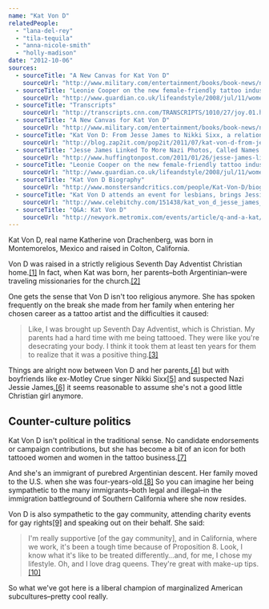 ```yaml
---
name: "Kat Von D"
relatedPeople:
  - "lana-del-rey"
  - "tila-tequila"
  - "anna-nicole-smith"
  - "holly-madison"
date: "2012-10-06"
sources:
  - sourceTitle: "A New Canvas for Kat Von D"
    sourceUrl: "http://www.military.com/entertainment/books/book-news/new-canvas-for-kat-von-d"
  - sourceTitle: "Leonie Cooper on the new female-friendly tattoo industry"
    sourceUrl: "http://www.guardian.co.uk/lifeandstyle/2008/jul/11/women.leoniecooper"
  - sourceTitle: "Transcripts"
    sourceUrl: "http://transcripts.cnn.com/TRANSCRIPTS/1010/27/joy.01.html"
  - sourceTitle: "A New Canvas for Kat Von D"
    sourceUrl: "http://www.military.com/entertainment/books/book-news/new-canvas-for-kat-von-d"
  - sourceTitle: "Kat Von D: From Jesse James to Nikki Sixx, a relationship timeline"
    sourceUrl: "http://blog.zap2it.com/pop2it/2011/07/kat-von-d-from-jesse-james-to-nikki-sixx-a-relationship-timeline.html"
  - sourceTitle: "Jesse James Linked To More Nazi Photos, Called Names By Ex-Employees"
    sourceUrl: "http://www.huffingtonpost.com/2011/01/26/jesse-james-linked-to-mor_n_814207.html"
  - sourceTitle: "Leonie Cooper on the new female-friendly tattoo industry"
    sourceUrl: "http://www.guardian.co.uk/lifeandstyle/2008/jul/11/women.leoniecooper"
  - sourceTitle: "Kat Von D Biography"
    sourceUrl: "http://www.monstersandcritics.com/people/Kat-Von-D/biography/"
  - sourceTitle: "Kat Von D attends an event for lesbians, brings Jessie James"
    sourceUrl: "http://www.celebitchy.com/151438/kat_von_d_jesse_james_attend_an_event_for_lesbians/"
  - sourceTitle: "Q&A: Kat Von D"
    sourceUrl: "http://newyork.metromix.com/events/article/q-and-a-kat/1021801/content"
---
```


Kat Von D, real name Katherine von Drachenberg, was born in Montemorelos, Mexico and raised in Colton, California.

Von D was raised in a strictly religious Seventh Day Adventist Christian home.<a class="source-citation" href="http://www.military.com/entertainment/books/book-news/new-canvas-for-kat-von-d" title="A New Canvas for Kat Von D">[1]</a> In fact, when Kat was born, her parents–both Argentinian–were traveling missionaries for the church.<a class="source-citation" href="http://www.guardian.co.uk/lifeandstyle/2008/jul/11/women.leoniecooper" title="Leonie Cooper on the new female-friendly tattoo industry">[2]</a>

One gets the sense that Von D isn't too religious anymore. She has spoken frequently on the break she made from her family when entering her chosen career as a tattoo artist and the difficulties it caused:

>Like, I was brought up Seventh Day Adventist, which is Christian. My parents had a hard time with me being tattooed. They were like you're desecrating your body. I think it took them at least ten years for them to realize that it was a positive thing.<a class="source-citation" href="http://transcripts.cnn.com/TRANSCRIPTS/1010/27/joy.01.html" title="Transcripts">[3]</a>

Things are alright now between Von D and her parents,<a class="source-citation" href="http://www.military.com/entertainment/books/book-news/new-canvas-for-kat-von-d" title="A New Canvas for Kat Von D">[4]</a> but with boyfriends like ex-Motley Crue singer Nikki Sixx<a class="source-citation" href="http://blog.zap2it.com/pop2it/2011/07/kat-von-d-from-jesse-james-to-nikki-sixx-a-relationship-timeline.html" title="Kat Von D: From Jesse James to Nikki Sixx, a relationship timeline">[5]</a> and suspected Nazi Jessie James,<a class="source-citation" href="http://www.huffingtonpost.com/2011/01/26/jesse-james-linked-to-mor_n_814207.html" title="Jesse James Linked To More Nazi Photos, Called Names By Ex-Employees">[6]</a> it seems reasonable to assume she's not a good little Christian girl anymore.


## Counter-culture politics

Kat Von D isn't political in the traditional sense. No candidate endorsements or campaign contributions, but she has become a bit of an icon for both tattooed women and women in the tattoo business.<a class="source-citation" href="http://www.guardian.co.uk/lifeandstyle/2008/jul/11/women.leoniecooper" title="Leonie Cooper on the new female-friendly tattoo industry">[7]</a>

And she's an immigrant of purebred Argentinian descent. Her family moved to the U.S. when she was four-years-old.<a class="source-citation" href="http://www.monstersandcritics.com/people/Kat-Von-D/biography/" title="Kat Von D Biography">[8]</a> So you can imagine her being sympathetic to the many immigrants–both legal and illegal–in the immigration battleground of Southern California where she now resides.

Von D is also sympathetic to the gay community, attending charity events for gay rights<a class="source-citation" href="http://www.celebitchy.com/151438/kat_von_d_jesse_james_attend_an_event_for_lesbians/" title="Kat Von D attends an event for lesbians, brings Jessie James">[9]</a> and speaking out on their behalf. She said:

>I'm really supportive [of the gay community], and in California, where we work, it's been a tough time because of Proposition 8. Look, I know what it's like to be treated differently…and, for me, I chose my lifestyle. Oh, and I love drag queens. They're great with make-up tips.<a class="source-citation" href="http://newyork.metromix.com/events/article/q-and-a-kat/1021801/content" title="Q&amp;A: Kat Von D">[10]</a>

So what we've got here is a liberal champion of marginalized American subcultures–pretty cool really.